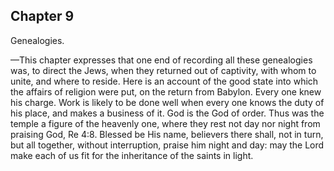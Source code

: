 ## Chapter 9

Genealogies.

—This chapter expresses that one end of recording all these genealogies was, to direct the Jews, when they returned out of captivity, with whom to unite, and where to reside. Here is an account of the good state into which the affairs of religion were put, on the return from Babylon. Every one knew his charge. Work is likely to be done well when every one knows the duty of his place, and makes a business of it. God is the God of order. Thus was the temple a figure of the heavenly one, where they rest not day nor night from praising God, Re 4:8. Blessed be His name, believers there shall, not in turn, but all together, without interruption, praise him night and day: may the Lord make each of us fit for the inheritance of the saints in light.


